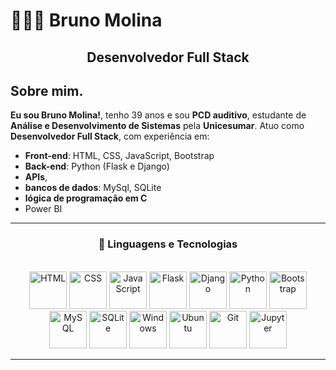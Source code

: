 # 👨🏻‍💻 Bruno Molina

<h2 align="center">Desenvolvedor Full Stack</h2>

## Sobre mim.

**Eu sou Bruno Molina!**, tenho 39 anos e sou **PCD auditivo**, estudante de **Análise e Desenvolvimento de Sistemas** pela **Unicesumar**.
Atuo como <strong>Desenvolvedor Full Stack</strong>, com experiência em:


- **Front-end**: HTML, CSS, JavaScript, Bootstrap 
- **Back-end**: Python (Flask e Django)
- **APIs**,
- **bancos de dados**: MySql, SQLite
- **lógica de programação em C**
- Power BI

---

<h3 align="center">🤖 Linguagens e Tecnologias</h3>


<div style="display: inline_block" align="center"><br>
  <img alt="HTML" title="HTML" width="60px" src="https://cdn.jsdelivr.net/gh/devicons/devicon@latest/icons/html5/html5-original.svg" />
  <img alt="CSS" title="CSS" width="60px" src="https://cdn.jsdelivr.net/gh/devicons/devicon@latest/icons/css3/css3-original.svg" />
  <img alt="JavaScript" title="JavaScript" width="60px" src="https://cdn.jsdelivr.net/gh/devicons/devicon@latest/icons/javascript/javascript-original.svg" />
  <img alt="Flask" title="Flask" width="60px" src="https://cdn.jsdelivr.net/gh/devicons/devicon@latest/icons/flask/flask-original.svg" />
  <img alt="Django" title="Django" width="60px" src="https://cdn.jsdelivr.net/gh/devicons/devicon@latest/icons/django/django-plain.svg" />
  <img alt="Python" title="Python" width="60px" src="https://cdn.jsdelivr.net/gh/devicons/devicon@latest/icons/python/python-original.svg" />
  <img alt="Bootstrap" title="Bootstrap" width="60px" src="https://cdn.jsdelivr.net/gh/devicons/devicon@latest/icons/bootstrap/bootstrap-original.svg" />
  <img alt="MySQL" title="MySQL" width="60px" src="https://cdn.jsdelivr.net/gh/devicons/devicon@latest/icons/mysql/mysql-original.svg" />
  <img alt="SQLite" title="SQLite" width="60px" src="https://cdn.jsdelivr.net/gh/devicons/devicon@latest/icons/sqlite/sqlite-original.svg" />
  <img alt="Windows" title="Windows" width="60px" src="https://cdn.jsdelivr.net/gh/devicons/devicon@latest/icons/windows8/windows8-original.svg" />
  <img alt="Ubuntu" title="Ubuntu" width="60px" src="https://cdn.jsdelivr.net/gh/devicons/devicon@latest/icons/ubuntu/ubuntu-plain.svg" />
  <img alt="Git" title="Git" width="60px" src="https://cdn.jsdelivr.net/gh/devicons/devicon@latest/icons/git/git-original.svg" />
  <img alt="Jupyter" title="Jupyter Notebook" width="60px" src="https://cdn.jsdelivr.net/gh/devicons/devicon@latest/icons/jupyter/jupyter-original.svg" />
  </div>

---



